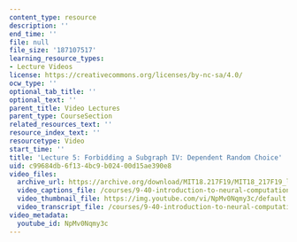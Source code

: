 ```yaml
---
content_type: resource
description: ''
end_time: ''
file: null
file_size: '187107517'
learning_resource_types:
- Lecture Videos
license: https://creativecommons.org/licenses/by-nc-sa/4.0/
ocw_type: ''
optional_tab_title: ''
optional_text: ''
parent_title: Video Lectures
parent_type: CourseSection
related_resources_text: ''
resource_index_text: ''
resourcetype: Video
start_time: ''
title: 'Lecture 5: Forbidding a Subgraph IV: Dependent Random Choice'
uid: c99684db-6f13-4bc9-b024-00d15ae390e8
video_files:
  archive_url: https://archive.org/download/MIT18.217F19/MIT18_217F19_lec05_300k.mp4
  video_captions_file: /courses/9-40-introduction-to-neural-computation-spring-2018/4626663_captions.vtt
  video_thumbnail_file: https://img.youtube.com/vi/NpMv0Nqmy3c/default.jpg
  video_transcript_file: /courses/9-40-introduction-to-neural-computation-spring-2018/4626663_transcript.pdf
video_metadata:
  youtube_id: NpMv0Nqmy3c
---
```

